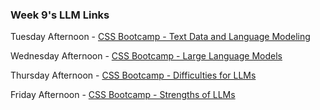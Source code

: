 ### Week 9's LLM Links

Tuesday Afternoon - [CSS Bootcamp - Text Data and Language Modeling](https://savethevowels.org/talks/cssbc_textdata.html)

Wednesday Afternoon - [CSS Bootcamp - Large Language Models](https://savethevowels.org/talks/cssbc_textdata.html)

Thursday Afternoon - [CSS Bootcamp - Difficulties for LLMs](https://savethevowels.org/docs/cssbc_llmdifficulties.html)

Friday Afternoon - [CSS Bootcamp - Strengths of LLMs](https://savethevowels.org/docs/cssbc_llmstrengths.html)

